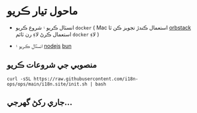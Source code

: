# ماحول تيار ڪريو

* انسٽال ڪريو ۽ شروع ڪريو `docker` ( Mac استعمال ڪندڙ تجويز ڪن ٿا [orbstack](https://orbstack.dev) استعمال ڪرڻ لاءِ رن ٽائم `docker` لاءِ )

* انسٽال ڪريو ۽ [nodejs](https://nodejs.org/en/download/package-manager) [bun](https://bun.sh/docs/installation)

## منصوبي جي شروعات ڪريو

```
curl -sSL https://raw.githubusercontent.com/i18n-ops/ops/main/i18n.site/init.sh | bash
```

## جاري رکڻ گهرجي…